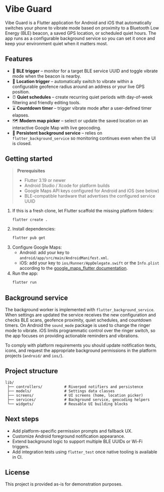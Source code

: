 # Vibe Guard

Vibe Guard is a Flutter application for Android and iOS that automatically switches your phone to vibrate mode based on proximity to a Bluetooth Low Energy (BLE) beacon, a saved GPS location, or scheduled quiet hours. The app runs as a configurable background service so you can set it once and keep your environment quiet when it matters most.

## Features

- 📡 **BLE trigger** – monitor for a target BLE service UUID and toggle vibrate mode when the beacon is nearby.
- 📍 **Location trigger** – automatically switch to vibrate within a configurable geofence radius around an address or your live GPS position.
- ⏰ **Quiet schedules** – create recurring quiet periods with day-of-week filtering and friendly editing tools.
- ⌛ **Countdown timer** – trigger vibrate mode after a user-defined timer elapses.
- 🗺️ **Modern map picker** – select or update the saved location on an interactive Google Map with live geocoding.
- 🔄 **Persistent background service** – relies on `flutter_background_service` so monitoring continues even when the UI is closed.

## Getting started

> **Prerequisites**
>
> - Flutter 3.19 or newer
> - Android Studio / Xcode for platform builds
> - Google Maps API keys configured for Android and iOS (see below)
> - BLE-compatible hardware that advertises the configured service UUID

1. If this is a fresh clone, let Flutter scaffold the missing platform folders:
   ```bash
   flutter create .
   ```
2. Install dependencies:
   ```bash
   flutter pub get
   ```
3. Configure Google Maps:
   - Android: add your key to `android/app/src/main/AndroidManifest.xml`.
   - iOS: add your key to `ios/Runner/AppDelegate.swift` or the `Info.plist` according to the [google_maps_flutter documentation](https://pub.dev/packages/google_maps_flutter#ios).
4. Run the app:
   ```bash
   flutter run
   ```

## Background service

The background worker is implemented with `flutter_background_service`. When settings are updated the service receives the new configuration and checks BLE scans, geofence proximity, quiet schedules, and countdown timers. On Android the `sound_mode` package is used to change the ringer mode to vibrate. iOS limits programmatic control over the ringer switch, so the app focuses on providing actionable reminders and vibrations.

To comply with platform requirements you should update notification texts, icons, and request the appropriate background permissions in the platform projects (`android/` and `ios/`).

## Project structure

```
lib/
 ├── controllers/          # Riverpod notifiers and persistence
 ├── models/               # Settings data classes
 ├── screens/              # UI screens (home, location picker)
 ├── services/             # Background service, geocoding helpers
 └── widgets/              # Reusable UI building blocks
```

## Next steps

- Add platform-specific permission prompts and fallback UX.
- Customize Android foreground notification appearance.
- Extend background logic to support multiple BLE UUIDs or Wi-Fi triggers.
- Add integration tests using `flutter_test` once native tooling is available in CI.

## License

This project is provided as-is for demonstration purposes.
